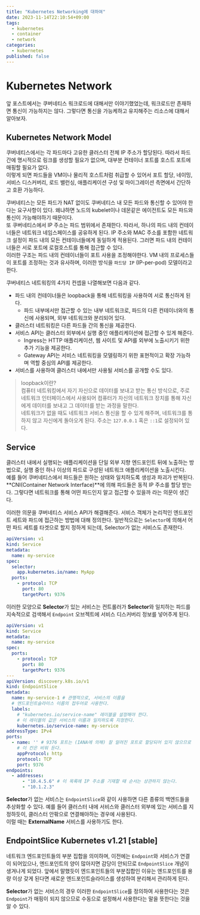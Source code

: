```yaml
---
title: "Kubernetes Networking에 대하여"
date: 2023-11-14T22:10:54+09:00
tags:
  - kubernetes
  - container
  - network
categories:
  - kubernetes
published: false
---
```


# Kubernetes Network

앞 포스트에서는 쿠버네티스 워크로드에 대해서만 이야기했었는데, 워크로드만 존재하면 통신이 가능하지는 않다. 그렇다면 통신을 가능케하고 유지해주는 리소스에 대해서 알아보자.  

## Kubernetes Network Model

쿠버네티스에서는 각 파드마다 고유한 클러스터 전체 IP 주소가 할당된다. 따라서 파드 간에 명시적으로 링크를 생성할 필요가 없으며, 대부분 컨테이너 포트를 호스트 포트에 매핑할 필요가 없다.  
이렇게 되면 파드들을 VM이나 물리적 호스트처럼 취급할 수 있어서 포트 할당, 네이밍, 서비스 디스커버리, 로드 밸런싱, 애플리케이션 구성 및 마이그레이션 측면에서 간단하고 호환 가능하다.  

쿠버네티스는 모든 파드가 NAT 없이도 쿠버네티스 내 모든 파드와 통신할 수 있어야 한다는 요구사항이 있다. 왜냐하면 노드의 kubelet이나 데몬같은 에이전트도 모든 파드와 통신이 가능해야하기 때문이다.  
또 쿠버네티스에서 IP 주소는 파드 범위에서 존재한다. 따라서, 하나의 파드 내의 컨테이너들은 네트워크 네임스페이스를 공유하게 된다. IP 주소와 MAC 주소를 포함한 네트워크 설정이 파드 내의 모든 컨테이너들에게 동일하게 적용된다. 그러면 파드 내의 컨테이너들은 서로 포트에 로컬호스트를 통해 접근할 수 있다.  
이러한 구조는 파드 내의 컨테이너들이 포트 사용을 조정해야한다. VM 내의 프로세스들이 포트를 조정하는 것과 유사하며, 이러한 방식을 `파드당 IP` (IP-per-pod) 모델이라고 한다.

쿠버네티스 네트워킹의 4가지 컨셉을 나열해보면 다음과 같다.

- 파드 내의 컨테이너들은 loopback을 통해 네트워킹을 사용하여 서로 통신하게 된다.
  - 파드 내부에서만 접근할 수 있는 내부 네트워크로, 파드의 다른 컨테이너와의 통신에 사용되며, 외부 네트워크와 분리되어 있다.
- 클러스터 네트워킹은 다른 파드들 간의 통신을 제공한다.
- 서비스 API는 클러스터 외부에서 실행 중인 애플리케이션에 접근할 수 있게 해준다.
  - Ingress는 HTTP 애플리케이션, 웹 사이트 및 API를 외부에 노출시키기 위한 추가 기능을 제공한다.
  - Gateway API는 서비스 네트워킹을 모델링하기 위한 표현적이고 확장 가능하며 역할 중심의 API를 제공한다. 
- 서비스를 사용하여 클러스터 내에서만 사용될 서비스를 공개할 수도 있다.

> loopback이란?  
> 컴퓨터 네트워킹에서 자기 자신으로 데이터를 보내고 받는 통신 방식으로, 주로 네트워크 인터페이스에서 사용되어 컴퓨터가 자신의 네트워크 장치를 통해 자신에게 데이터를 보내고 그 데이터를 받는 과정을 말한다.  
> 네트워크가 없을 때도 네트워크 서비스 통신을 할 수 있게 해주며, 네트워크를 통하지 않고 자신에게 돌아오게 된다. 주소는 `127.0.0.1` 혹은 `::1`로 설정되어 있다.


## Service

클러스터 내에서 실행되는 애플리케이션을 단일 외부 지향 엔드포인트 뒤에 노출하는 방법으로, 실행 중인 하나 이상의 파드로 구성된 네트워크 애플리케이션을 노출시킨다.  
예를 들어 쿠버네티스에서 파드들은 원하는 상태와 일치하도록 생성과 파괴가 반복된다. **CNI(Container Network Interface)**에 의해 파드들은 동적 IP 주소를 할당 받는다. 그렇다면 네트워크를 통해 어떤 파드인지 알고 접근할 수 있을까 라는 의문이 생긴다.  

이러한 의문을 쿠버네티스 서비스 API가 해결해준다. 서비스 객체가 논리적인 엔드포인트 세트와 파드에 접근하는 방법에 대해 정의한다. 일반적으로는 `Selector`에 의해서 어떤 파드 세트를 타겟으로 할지 정하게 되는데, Selector가 없는 서비스도 존재한다.

```yaml
apiVersion: v1
kind: Service
metadata:
  name: my-service
spec:
  selector:
    app.kubernetes.io/name: MyApp
  ports:
    - protocol: TCP
      port: 80
      targetPort: 9376
```

이러한 모양으로 **Selector**가 있는 서비스는 컨트롤러가 **Selector**와 일치하는 파드를 지속적으로 검색해서 `Endpoint` 오브젝트에 서비스 디스커버리 정보를 넣어주게 된다.  

```yaml
apiVersion: v1
kind: Service
metadata:
  name: my-service
spec:
  ports:
    - protocol: TCP
      port: 80
      targetPort: 9376
---
apiVersion: discovery.k8s.io/v1
kind: EndpointSlice
metadata:
  name: my-service-1 # 관행적으로, 서비스의 이름을
  # 엔드포인트슬라이스 이름의 접두어로 사용한다.
  labels:
    # "kubernetes.io/service-name" 레이블을 설정해야 한다.
    # 이 레이블의 값은 서비스의 이름과 일치하도록 지정한다.
    kubernetes.io/service-name: my-service
addressType: IPv4
ports:
  - name: '' # 9376 포트는 (IANA에 의해) 잘 알려진 포트로 할당되어 있지 않으므로
    # 이 칸은 비워 둔다.
    appProtocol: http
    protocol: TCP
    port: 9376
endpoints:
  - addresses:
      - "10.4.5.6" # 이 목록에 IP 주소를 기재할 때 순서는 상관하지 않는다.
      - "10.1.2.3"
```

**Selector**가 없는 서비스는 `EndpointSlice`와 같이 사용하면 다른 종류의 백엔드들을 추상화할 수 있다. 예를 들어 클러스터 내에 서비스와 클러스터 외부에 있는 서비스를 지정하듯이, 클러스터 안팎으로 연결해야하는 경우에 사용된다.  
이럴 때는 **ExternalName** 서비스를 사용하기도 한다.

## EndpointSlice Kubernetes v1.21 [stable]

네트워크 엔드포인트들의 부분 집합을 의미하며, 이전에는 `Endpoint`와 서비스가 연결이 되어있으나, 엔드포인트의 양이 많아지면 감당이 안되므로 `EndpointSlice` 개념이 생겨나게 되었다. 앞에서 말했듯이 엔드포인트들의 부분집합인 이유는 엔드포인트를 용량 이상 갖게 된다면 새로운 엔드포인트슬라이스를 생성하여 분리해서 관리하게 된다.  

**Selector**가 없는 서비스의 경우 이러한 `EndpointSlice`를 정의하여 사용한다는 것은 `Endpoint`가 매핑이 되지 않으므로 수동으로 설정해서 사용한다는 말을 뜻한다는 것을 알 수 있다.
